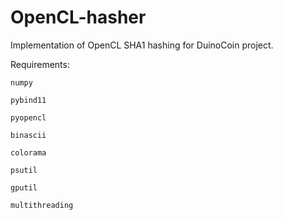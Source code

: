 # OpenCL-hasher
Implementation of OpenCL SHA1 hashing for DuinoCoin project.

Requirements:

    numpy
  
    pybind11
  
    pyopencl
    
    binascii
    
    colorama
    
    psutil
    
    gputil
    
    multithreading
